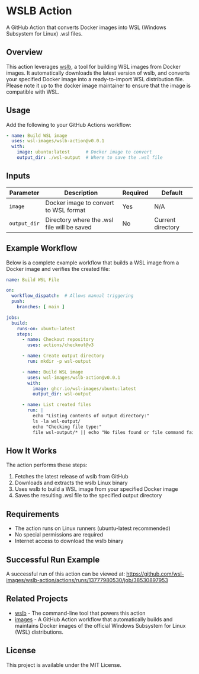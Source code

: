 # WSLB Action

A GitHub Action that converts Docker images into WSL (Windows Subsystem for Linux) .wsl files.

## Overview

This action leverages [wslb](https://github.com/wsl-images/wslb), a tool for building WSL images from Docker images. It automatically downloads the latest version of wslb, and converts your specified Docker image into a ready-to-import WSL distribution file. Please note it up to the docker image maintainer to ensure that the image is compatible with WSL.

## Usage

Add the following to your GitHub Actions workflow:

```yaml
- name: Build WSL image
  uses: wsl-images/wslb-action@v0.0.1
  with:
    image: ubuntu:latest      # Docker image to convert
    output_dir: ./wsl-output  # Where to save the .wsl file
```

## Inputs

| Parameter | Description | Required | Default |
|-----------|-------------|----------|---------|
| `image` | Docker image to convert to WSL format | Yes | N/A |
| `output_dir` | Directory where the .wsl file will be saved | No | Current directory |

## Example Workflow

Below is a complete example workflow that builds a WSL image from a Docker image and verifies the created file:

```yaml
name: Build WSL File

on:
  workflow_dispatch:  # Allows manual triggering
  push:
    branches: [ main ]

jobs:
  build:
    runs-on: ubuntu-latest
    steps:
      - name: Checkout repository
        uses: actions/checkout@v3

      - name: Create output directory
        run: mkdir -p wsl-output

      - name: Build WSL image
        uses: wsl-images/wslb-action@v0.0.1
        with:
          image: ghcr.io/wsl-images/ubuntu:latest
          output_dir: wsl-output

      - name: List created files
        run: |
          echo "Listing contents of output directory:"
          ls -la wsl-output/
          echo "Checking file type:"
          file wsl-output/* || echo "No files found or file command failed"
```

## How It Works

The action performs these steps:
1. Fetches the latest release of wslb from GitHub
2. Downloads and extracts the wslb Linux binary
3. Uses wslb to build a WSL image from your specified Docker image
4. Saves the resulting .wsl file to the specified output directory

## Requirements

- The action runs on Linux runners (ubuntu-latest recommended)
- No special permissions are required
- Internet access to download the wslb binary

## Successful Run Example

A successful run of this action can be viewed at:
https://github.com/wsl-images/wslb-action/actions/runs/13777980530/job/38530897953

## Related Projects

- [wslb](https://github.com/wsl-images/wslb) - The command-line tool that powers this action
- [images](https://github.com/wsl-images/images) - A GitHub Action workflow that automatically builds and maintains Docker images of the official Windows Subsystem for Linux (WSL) distributions.

## License

This project is available under the MIT License.